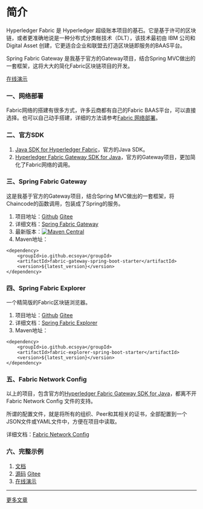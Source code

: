 # 简介

Hyperledger Fabric 是 Hyperledger 超级账本项目的基石。它是基于许可的区块链，或者更准确地说是一种分布式分类帐技术（DLT），该技术最初由 IBM 公司和 Digital Asset 创建，它更适合企业和联盟去打造区块链即服务的BAAS平台。

Spring Fabric Gateway 是我基于官方的Gateway项目，结合Spring MVC做出的一套框架，这将大大的简化Fabric区块链项目的开发。

[在线演示](http://139.155.177.74:8081/)

### 一、网络部署

Fabric网络的搭建有很多方式，许多云商都有自己的Fabric BAAS平台，可以直接选择。也可以自己动手搭建，详细的方法请参考[Fabric 网络部署](pages/network.html)。

### 二、官方SDK

1. [Java SDK for Hyperledger Fabric](https://github.com/hyperledger/fabric-sdk-java)，官方的Java SDK。
2. [Hyperledger Fabric Gateway SDK for Java](https://github.com/hyperledger/fabric-gateway-java)，官方的Gateway项目，更加简化了Fabric网络的调用。

### 三、Spring Fabric Gateway

这是我基于官方的Gateway项目，结合Spring MVC做出的一套框架，将Chaincode的函数调用，包装成了Spring的服务。

1. 项目地址：[Github](https://github.com/ecsoya/spring-fabric-gateway) [Gitee](https://gitee.com/ecsoya/spring-fabric-gateway)
2. 详细文档：[Spring Fabric Gateway](pages/gateway.html)
3. 最新版本：[![Maven Central](https://maven-badges.herokuapp.com/maven-central/io.github.ecsoya/spring-fabric-gateway/badge.svg?style=plastic)](https://maven-badges.herokuapp.com/maven-central/io.github.ecsoya/spring-fabric-gateway)
4. Maven地址：

```
<dependency>
	<groupId>io.github.ecsoya</groupId>
	<artifactId>fabric-gateway-spring-boot-starter</artifactId>
	<version>${latest_version}</version>
</dependency>
```

### 四、Spring Fabric Explorer

一个精简版的Fabric区块链浏览器。

1. 项目地址：[Github](https://github.com/ecsoya/spring-fabric-gateway) [Gitee](https://gitee.com/ecsoya/spring-fabric-gateway)
2. 详细文档：[Spring Fabric Explorer](pages/explorer.html)
3. Maven地址：

```
<dependency>
	<groupId>io.github.ecsoya</groupId>
	<artifactId>fabric-explorer-spring-boot-starter</artifactId>
	<version>${latest_version}</version>
</dependency>
```

### 五、Fabric Network Config

以上的项目，包含官方的[Hyperledger Fabric Gateway SDK for Java](https://github.com/hyperledger/fabric-gateway-java)，都离不开 Fabric Network Config 文件的支持。

所谓的配置文件，就是将所有的组织、Peer和其相关的证书，全部配置到一个JSON文件或YAML文件中，方便在项目中读取。

详细文档：[Fabric Network Config](https://ecsoya.github.io/fabric/pages/network-config.html)

### 六、完整示例

1. [文档](https://ecsoya.github.io/fabric/pages/demo.html)
2. [源码](https://github.com/ecsoya/fabric-demo) [Gitee](https://gitee.com/ecsoya/fabric-demo)
3. [在线演示](http://139.155.177.74:8081/)
* * *

[更多文章](http://ecsoya.github.io)

